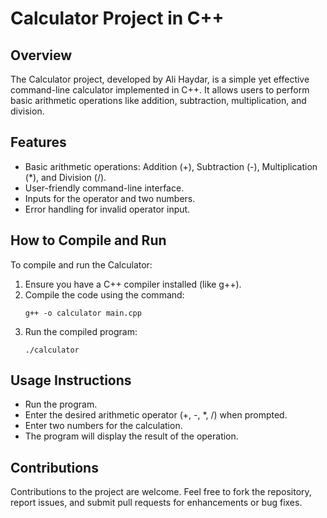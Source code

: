 # Calculator Project in C++

## Overview
The Calculator project, developed by Ali Haydar, is a simple yet effective command-line calculator implemented in C++. It allows users to perform basic arithmetic operations like addition, subtraction, multiplication, and division.

## Features
- Basic arithmetic operations: Addition (+), Subtraction (-), Multiplication (*), and Division (/).
- User-friendly command-line interface.
- Inputs for the operator and two numbers.
- Error handling for invalid operator input.

## How to Compile and Run
To compile and run the Calculator:

1. Ensure you have a C++ compiler installed (like g++).
2. Compile the code using the command:
   ```
   g++ -o calculator main.cpp
   ```
3. Run the compiled program:
   ```
   ./calculator
   ```

## Usage Instructions
- Run the program.
- Enter the desired arithmetic operator (+, -, *, /) when prompted.
- Enter two numbers for the calculation.
- The program will display the result of the operation.

## Contributions
Contributions to the project are welcome. Feel free to fork the repository, report issues, and submit pull requests for enhancements or bug fixes.
